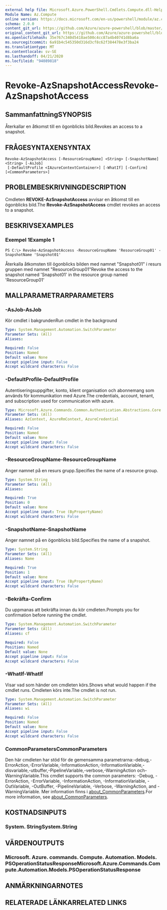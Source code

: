 ```yaml
---
external help file: Microsoft.Azure.PowerShell.Cmdlets.Compute.dll-Help.xml
Module Name: Az.Compute
online version: https://docs.microsoft.com/en-us/powershell/module/az.compute/revoke-azsnapshotaccess
schema: 2.0.0
content_git_url: https://github.com/Azure/azure-powershell/blob/master/src/Compute/Compute/help/Revoke-AzSnapshotAccess.md
original_content_git_url: https://github.com/Azure/azure-powershell/blob/master/src/Compute/Compute/help/Revoke-AzSnapshotAccess.md
ms.openlocfilehash: 35e767c340d5418ae500c4cc87a4b40741d8ba6a
ms.sourcegitcommit: 6a91b4c545350d316d3cf8c62f384478e3f3ba24
ms.translationtype: MT
ms.contentlocale: sv-SE
ms.lasthandoff: 04/21/2020
ms.locfileid: "94089818"
---
```

# <span data-ttu-id="a9e0d-101">Revoke-AzSnapshotAccess</span><span class="sxs-lookup"><span data-stu-id="a9e0d-101">Revoke-AzSnapshotAccess</span></span>

## <span data-ttu-id="a9e0d-102">Sammanfattning</span><span class="sxs-lookup"><span data-stu-id="a9e0d-102">SYNOPSIS</span></span>
<span data-ttu-id="a9e0d-103">Återkallar en åtkomst till en ögonblicks bild.</span><span class="sxs-lookup"><span data-stu-id="a9e0d-103">Revokes an access to a snapshot.</span></span>

## <span data-ttu-id="a9e0d-104">FRÅGESYNTAXEN</span><span class="sxs-lookup"><span data-stu-id="a9e0d-104">SYNTAX</span></span>

```
Revoke-AzSnapshotAccess [-ResourceGroupName] <String> [-SnapshotName] <String> [-AsJob]
 [-DefaultProfile <IAzureContextContainer>] [-WhatIf] [-Confirm] [<CommonParameters>]
```

## <span data-ttu-id="a9e0d-105">PROBLEMBESKRIVNING</span><span class="sxs-lookup"><span data-stu-id="a9e0d-105">DESCRIPTION</span></span>
<span data-ttu-id="a9e0d-106">Cmdleten **REVOKE-AzSnapshotAccess** avvisar en åtkomst till en ögonblicks bild.</span><span class="sxs-lookup"><span data-stu-id="a9e0d-106">The **Revoke-AzSnapshotAccess** cmdlet revokes an access to a snapshot.</span></span>

## <span data-ttu-id="a9e0d-107">BESKRIVS</span><span class="sxs-lookup"><span data-stu-id="a9e0d-107">EXAMPLES</span></span>

### <span data-ttu-id="a9e0d-108">Exempel 1</span><span class="sxs-lookup"><span data-stu-id="a9e0d-108">Example 1</span></span>
```
PS C:\> Revoke-AzSnapshotAccess -ResourceGroupName 'ResourceGroup01' -SnapshotName 'Snapshot01'
```

<span data-ttu-id="a9e0d-109">Återkalla åtkomsten till ögonblicks bilden med namnet "Snapshot01" i resurs gruppen med namnet "ResourceGroup01"</span><span class="sxs-lookup"><span data-stu-id="a9e0d-109">Revoke the access to the snapshot named 'Snapshot01' in the resource group named 'ResourceGroup01'</span></span>

## <span data-ttu-id="a9e0d-110">MALLPARAMETRAR</span><span class="sxs-lookup"><span data-stu-id="a9e0d-110">PARAMETERS</span></span>

### <span data-ttu-id="a9e0d-111">-AsJob</span><span class="sxs-lookup"><span data-stu-id="a9e0d-111">-AsJob</span></span>
<span data-ttu-id="a9e0d-112">Kör cmdlet i bakgrunden</span><span class="sxs-lookup"><span data-stu-id="a9e0d-112">Run cmdlet in the background</span></span>

```yaml
Type: System.Management.Automation.SwitchParameter
Parameter Sets: (All)
Aliases:

Required: False
Position: Named
Default value: None
Accept pipeline input: False
Accept wildcard characters: False
```

### <span data-ttu-id="a9e0d-113">-DefaultProfile</span><span class="sxs-lookup"><span data-stu-id="a9e0d-113">-DefaultProfile</span></span>
<span data-ttu-id="a9e0d-114">Autentiseringsuppgifter, konto, klient organisation och abonnemang som används för kommunikation med Azure.</span><span class="sxs-lookup"><span data-stu-id="a9e0d-114">The credentials, account, tenant, and subscription used for communication with azure.</span></span>

```yaml
Type: Microsoft.Azure.Commands.Common.Authentication.Abstractions.Core.IAzureContextContainer
Parameter Sets: (All)
Aliases: AzContext, AzureRmContext, AzureCredential

Required: False
Position: Named
Default value: None
Accept pipeline input: False
Accept wildcard characters: False
```

### <span data-ttu-id="a9e0d-115">-ResourceGroupName</span><span class="sxs-lookup"><span data-stu-id="a9e0d-115">-ResourceGroupName</span></span>
<span data-ttu-id="a9e0d-116">Anger namnet på en resurs grupp.</span><span class="sxs-lookup"><span data-stu-id="a9e0d-116">Specifies the name of a resource group.</span></span>

```yaml
Type: System.String
Parameter Sets: (All)
Aliases:

Required: True
Position: 0
Default value: None
Accept pipeline input: True (ByPropertyName)
Accept wildcard characters: False
```

### <span data-ttu-id="a9e0d-117">-SnapshotName</span><span class="sxs-lookup"><span data-stu-id="a9e0d-117">-SnapshotName</span></span>
<span data-ttu-id="a9e0d-118">Anger namnet på en ögonblicks bild.</span><span class="sxs-lookup"><span data-stu-id="a9e0d-118">Specifies the name of a snapshot.</span></span>

```yaml
Type: System.String
Parameter Sets: (All)
Aliases: Name

Required: True
Position: 1
Default value: None
Accept pipeline input: True (ByPropertyName)
Accept wildcard characters: False
```

### <span data-ttu-id="a9e0d-119">-Bekräfta</span><span class="sxs-lookup"><span data-stu-id="a9e0d-119">-Confirm</span></span>
<span data-ttu-id="a9e0d-120">Du uppmanas att bekräfta innan du kör cmdleten.</span><span class="sxs-lookup"><span data-stu-id="a9e0d-120">Prompts you for confirmation before running the cmdlet.</span></span>

```yaml
Type: System.Management.Automation.SwitchParameter
Parameter Sets: (All)
Aliases: cf

Required: False
Position: Named
Default value: None
Accept pipeline input: False
Accept wildcard characters: False
```

### <span data-ttu-id="a9e0d-121">-WhatIf</span><span class="sxs-lookup"><span data-stu-id="a9e0d-121">-WhatIf</span></span>
<span data-ttu-id="a9e0d-122">Visar vad som händer om cmdleten körs.</span><span class="sxs-lookup"><span data-stu-id="a9e0d-122">Shows what would happen if the cmdlet runs.</span></span> <span data-ttu-id="a9e0d-123">Cmdleten körs inte.</span><span class="sxs-lookup"><span data-stu-id="a9e0d-123">The cmdlet is not run.</span></span>

```yaml
Type: System.Management.Automation.SwitchParameter
Parameter Sets: (All)
Aliases: wi

Required: False
Position: Named
Default value: None
Accept pipeline input: False
Accept wildcard characters: False
```

### <span data-ttu-id="a9e0d-124">CommonParameters</span><span class="sxs-lookup"><span data-stu-id="a9e0d-124">CommonParameters</span></span>
<span data-ttu-id="a9e0d-125">Den här cmdleten har stöd för de gemensamma parametrarna:-debug,-ErrorAction,-ErrorVariable,-InformationAction,-InformationVariable,-disvariable,-utbuffer,-PipelineVariable,-verbose,-WarningAction och-WarningVariable.</span><span class="sxs-lookup"><span data-stu-id="a9e0d-125">This cmdlet supports the common parameters: -Debug, -ErrorAction, -ErrorVariable, -InformationAction, -InformationVariable, -OutVariable, -OutBuffer, -PipelineVariable, -Verbose, -WarningAction, and -WarningVariable.</span></span> <span data-ttu-id="a9e0d-126">Mer information finns i [about_CommonParameters](http://go.microsoft.com/fwlink/?LinkID=113216).</span><span class="sxs-lookup"><span data-stu-id="a9e0d-126">For more information, see [about_CommonParameters](http://go.microsoft.com/fwlink/?LinkID=113216).</span></span>

## <span data-ttu-id="a9e0d-127">KOSTNADS</span><span class="sxs-lookup"><span data-stu-id="a9e0d-127">INPUTS</span></span>

### <span data-ttu-id="a9e0d-128">System. String</span><span class="sxs-lookup"><span data-stu-id="a9e0d-128">System.String</span></span>

## <span data-ttu-id="a9e0d-129">VÄRDEN</span><span class="sxs-lookup"><span data-stu-id="a9e0d-129">OUTPUTS</span></span>

### <span data-ttu-id="a9e0d-130">Microsoft. Azure. commands. Compute. Automation. Models. PSOperationStatusResponse</span><span class="sxs-lookup"><span data-stu-id="a9e0d-130">Microsoft.Azure.Commands.Compute.Automation.Models.PSOperationStatusResponse</span></span>

## <span data-ttu-id="a9e0d-131">ANMÄRKNINGAR</span><span class="sxs-lookup"><span data-stu-id="a9e0d-131">NOTES</span></span>

## <span data-ttu-id="a9e0d-132">RELATERADE LÄNKAR</span><span class="sxs-lookup"><span data-stu-id="a9e0d-132">RELATED LINKS</span></span>

